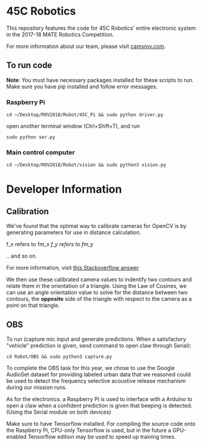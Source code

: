 # 45C Robotics

This repository features the code for 45C Robotics' entire electronic system in the 2017-18 MATE Robotics Competition. 

For more information about our team, please visit [camsrov.com](http://camsrov.com).

## To run code

**Note**: You must have necessary packages installed for these scripts to run. Make sure you have pip installed and follow error messages.

### Raspberry Pi

`cd ~/Desktop/ROV2018/Robot/45C_Pi && sudo python driver.py`

open another terminal window (Ctrl+Shift+T), and run 

`sudo python ser.py`

### Main control computer

`cd ~/Desktop/ROV2018/Robot/vision && sudo python3 vision.py`

# Developer Information

## Calibration

We've found that the optimal way to calibrate cameras for OpenCV is by generating parameters for use in distance calculation.

f_x refers to f*m_x
f_y refers to f*m_y

.. and so on.

For more information, visit [this Stackoverflow answer](https://stackoverflow.com/a/27502480)

We then use these calibrated camera values to indentify two contours and relate them in the orientation of a triangle. Using the Law of Cosines, we can use an angle orientation value to solve for the distance between two contours, the **opposite** side of the triangle with respect to the camera as a point on that triangle.

## OBS

To run (capture mic input and generate predictions. When a satisfactory "vehicle" prediction is given, send command to open claw through Serial):

`
    cd Robot/OBS && sudo python3 capture.py
`

To complete the OBS task for this year, we chose to use the Google AudioSet dataset for providing labeled urban data that we reasoned could be used to detect the frequency selective acoustive release mechanism during our mission runs.

As for the electronics. a Raspberry Pi is used to interface with a Arduino to open a claw when a confident prediction is given that beeping is detected. (Using the Serial module on both devices)

Make sure to have Tensorflow installed. For compiling the source code onto the Raspberry Pi, CPU-only Tensorflow is used, but in the future a GPU-enabled Tensorflow edition may be used to speed up training times.

